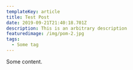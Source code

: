 ```yaml
---
templateKey: article
title: Test Post
date: 2019-09-21T21:40:18.701Z
description: This is an arbitrary description
featuredimage: /img/pom-2.jpg
tags:
  - Some tag
---
```

Some content.
